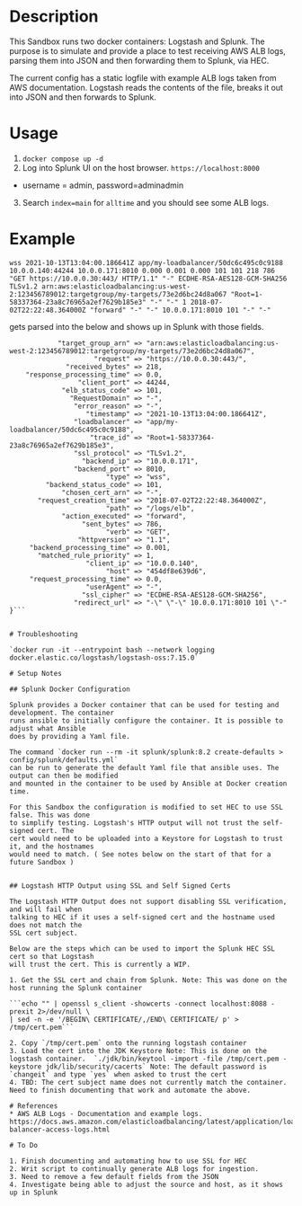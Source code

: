 
# Description

This Sandbox runs two docker containers: Logstash and Splunk. The purpose is to simulate
and provide a place to test receiving AWS ALB logs, parsing them into JSON and then
forwarding them to Splunk, via HEC.

The current config has a static logfile with example ALB logs taken from AWS documentation. Logstash
reads the contents of the file, breaks it out into JSON and then forwards to Splunk.


# Usage

1. `docker compose up -d`
2. Log into Splunk UI on the host browser. `https://localhost:8000` 
* username = admin, password=adminadmin
3. Search `index=main` for `alltime` and you should see some ALB logs.

# Example

`wss 2021-10-13T13:04:00.186641Z app/my-loadbalancer/50dc6c495c0c9188 10.0.0.140:44244 10.0.0.171:8010 0.000 0.001 0.000 101 101 218 786 "GET https://10.0.0.30:443/ HTTP/1.1" "-" ECDHE-RSA-AES128-GCM-SHA256 TLSv1.2 arn:aws:elasticloadbalancing:us-west-2:123456789012:targetgroup/my-targets/73e2d6bc24d8a067 "Root=1-58337364-23a8c76965a2ef7629b185e3" "-" "-" 1 2018-07-02T22:22:48.364000Z "forward" "-" "-" 10.0.0.171:8010 101 "-" "-"` 

gets parsed into the below and shows up in Splunk with those fields.

```{
            "target_group_arn" => "arn:aws:elasticloadbalancing:us-west-2:123456789012:targetgroup/my-targets/73e2d6bc24d8a067",
                     "request" => "https://10.0.0.30:443/",
              "received_bytes" => 218,
    "response_processing_time" => 0.0,
                 "client_port" => 44244,
             "elb_status_code" => 101,
               "RequestDomain" => "-",
                "error_reason" => "-",
                   "timestamp" => "2021-10-13T13:04:00.186641Z",
                "loadbalancer" => "app/my-loadbalancer/50dc6c495c0c9188",
                    "trace_id" => "Root=1-58337364-23a8c76965a2ef7629b185e3",
                "ssl_protocol" => "TLSv1.2",
                  "backend_ip" => "10.0.0.171",
                "backend_port" => 8010,
                        "type" => "wss",
         "backend_status_code" => 101,
             "chosen_cert_arn" => "-",
       "request_creation_time" => "2018-07-02T22:22:48.364000Z",
                        "path" => "/logs/elb",
             "action_executed" => "forward",
                  "sent_bytes" => 786,
                        "verb" => "GET",
                 "httpversion" => "1.1",
     "backend_processing_time" => 0.001,
       "matched_rule_priority" => 1,
                   "client_ip" => "10.0.0.140",
                        "host" => "454df8e639d6",
     "request_processing_time" => 0.0,
                   "userAgent" => "-",
                  "ssl_cipher" => "ECDHE-RSA-AES128-GCM-SHA256",
                "redirect_url" => "-\" \"-\" 10.0.0.171:8010 101 \"-"
}```


# Troubleshooting

`docker run -it --entrypoint bash --network logging docker.elastic.co/logstash/logstash-oss:7.15.0`

# Setup Notes

## Splunk Docker Configuration

Splunk provides a Docker container that can be used for testing and development. The container
runs ansible to initially configure the container. It is possible to adjust what Ansible
does by providing a Yaml file.

The command `docker run --rm -it splunk/splunk:8.2 create-defaults > config/splunk/defaults.yml`
can be run to generate the default Yaml file that ansible uses. The output can then be modified
and mounted in the container to be used by Ansible at Docker creation time.

For this Sandbox the configuration is modified to set HEC to use SSL false. This was done
to simplify testing. Logstash's HTTP output will not trust the self-signed cert. The
cert would need to be uploaded into a Keystore for Logstash to trust it, and the hostnames
would need to match. ( See notes below on the start of that for a future Sandbox )


## Logstash HTTP Output using SSL and Self Signed Certs

The Logstash HTTP Output does not support disabling SSL verification, and will fail when
talking to HEC if it uses a self-signed cert and the hostname used does not match the
SSL cert subject.

Below are the steps which can be used to import the Splunk HEC SSL cert so that Logstash
will trust the cert. This is currently a WIP.

1. Get the SSL cert and chain from Splunk. Note: This was done on the host running the Splunk container

```echo "" | openssl s_client -showcerts -connect localhost:8088 -prexit 2>/dev/null \
| sed -n -e '/BEGIN\ CERTIFICATE/,/END\ CERTIFICATE/ p' > /tmp/cert.pem```

2. Copy `/tmp/cert.pem` onto the running logstash container
3. Load the cert into the JDK Keystore Note: This is done on the logstash container.  `./jdk/bin/keytool -import -file /tmp/cert.pem -keystore jdk/lib/security/cacerts` Note: The default password is `changeit` and type `yes` when asked to trust the cert
4. TBD: The cert subject name does not currently match the container. Need to finish documenting that work and automate the above.

# References
* AWS ALB Logs - Documentation and example logs. https://docs.aws.amazon.com/elasticloadbalancing/latest/application/load-balancer-access-logs.html

# To Do

1. Finish documenting and automating how to use SSL for HEC
2. Writ script to continually generate ALB logs for ingestion.
3. Need to remove a few default fields from the JSON
4. Investigate being able to adjust the source and host, as it shows up in Splunk
